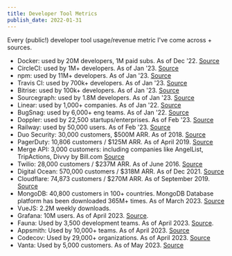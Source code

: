 ```yaml
---
title: Developer Tool Metrics
publish_date: 2022-01-31
---
```


Every (public!) developer tool usage/revenue metric I've come across + sources. 

- Docker: used by 20M developers, 1M paid subs. As of Dec '22. [Source](https://www.linkedin.com/posts/asethi_docker-the-phoenix-saga-activity-7003572185839677440-eUk3/)
- CircleCI: used by 1M+ developers. As of Jan '23. [Source](https://circleci.com/)
- npm: used by 11M+ developers. As of Jan '23. [Source](https://www.npmjs.com/)
- Travis CI: used by 700k+ developers. As of Jan '23. [Source](https://www.travis-ci.com/about-us/)
- Bitrise: used by 100k+ developers. As of Jan '23. [Source](https://bitrise.io/)
- Sourcegraph: used by 1.8M developers. As of Jan '23. [Source](https://about.sourcegraph.com/)
- Linear: used by 1,000+ companies. As of Jan '22. [Source](https://twitter.com/karrisaarinen/status/1480659739625209861?s=20&t=WjDLYUgEpr_fFwTDaLIsjg)
- BugSnag: used by 6,000+ eng teams. As of Jan '22. [Source](https://www.bugsnag.com/)
- Doppler: used by 22,500 startups/enterprises. As of Feb '23. [Source](https://jobs.lever.co/doppler/f4ec40b5-0016-487e-b511-35e509dba5ed)
- Railway: used by 50,000 users. As of Feb '23. [Source](https://railway.app/careers) 
- Duo Security: 30,000 customers, $500M ARR. As of 2018. [Source](https://jon.oberheide.org/#about)
- PagerDuty: 10,806 customers / $125M ARR. As of April 2019. [Source](https://www.sec.gov/Archives/edgar/data/1568100/000162828019003003/pagerdutys-1.htm) 
- Merge API: 3,000 customers: including companies like AngelList, TripActions, Divvy by Bill.com [Source](https://merge.dev/blog/announcing-merges-55-million-series-b)
- Twilio: 28,000 customers / $237M ARR. As of June 2016. [Source](https://www.sec.gov/Archives/edgar/data/1447669/000104746916013448/a2227414zs-1.htm)
- Digital Ocean: 570,000 customers / $318M ARR. As of Dec 2021. [Source](https://www.sec.gov/Archives/edgar/data/1582961/000119312521055798/d898181ds1.htm)
- Cloudflare: 74,873 customers / $270M ARR. As of September 2019. [Source](https://www.sec.gov/Archives/edgar/data/1477333/000119312519222176/d735023ds1.htm)
- MongoDB: 40,800 customers in 100+ countries. MongoDB Database platform has been downloaded 365M+ times. As of March 2023. [Source](https://www.mongodb.com/company)
- VueJS: 2.2M weekly downloads. 
- Grafana: 10M users. As of April 2023. [Source](https://grafana.com/).
- Fauna: Used by 3,500 development teams. As of April 2023. [Source](https://fauna.com/about).
- Appsmith: Used by 10,000+ teams. As of April 2023. [Source](https://www.appsmith.com/)
- Codecov: Used by 29,000+ organizations. As of April 2023. [Source](https://about.codecov.io/)
- Vanta: Used by 5,000 customers. As of May 2023. [Source](https://www.vanta.com/resources/vanta-security-team)
